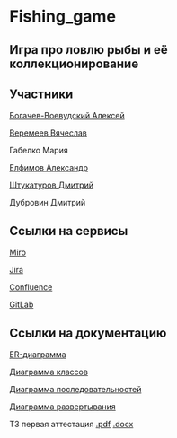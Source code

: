 # Fishing_game
## Игра про ловлю рыбы и её коллекционирование

## Участники
[Богачев-Воевудский Алексей](https://github.com/Aleygv)

[Веремеев Вячеслав](https://github.com/DangeonSlavka)

Габелко Мария

[Елфимов Александр](https://github.com/Devonty)

[Штукатуров Дмитрий](https://github.com/POTAP322)

Дубровин Дмитрий

## Ссылки на сервисы
[Miro](https://miro.com/app/board/uXjVIeoOTUM=/)

[Jira](https://fishin-game.atlassian.net/jira/software/projects/FISH/summary)

[Confluence](https://fishin-game.atlassian.net/wiki/spaces/~7120203309141a3da648bcae16a22bff504c60/pages/edit-v2/65543?draftShareId=eb00362f-602d-4876-89a9-e72e69b805d1)

[GitLab](https://gitlab.minecraftslaves.duckdns.org/Aleygv/fishing-game)

## Ссылки на документацию
[ER-диаграмма](https://github.com/Aleygv/Fishing_game/blob/main/Diagrams/ER-%D0%B4%D0%B8%D0%B0%D0%B3%D1%80%D0%B0%D0%BC%D0%BC%D0%B0.png)

[Диаграмма классов](https://github.com/Aleygv/Fishing_game/blob/main/Diagrams/%D0%94%D0%B8%D0%B0%D0%B3%D1%80%D0%B0%D0%BC%D0%BC%D0%B0%20%D0%BA%D0%BB%D0%B0%D1%81%D0%BE%D0%B2.png)

[Диаграмма последовательностей](https://github.com/Aleygv/Fishing_game/blob/main/Diagrams/%D0%94%D0%B8%D0%B0%D0%B3%D1%80%D0%B0%D0%BC%D0%BC%D0%B0%20%D0%BF%D0%BE%D1%81%D0%BB%D0%B5%D0%B4%D0%BE%D0%B2%D0%B0%D1%82%D0%B5%D0%BB%D1%8C%D0%BD%D0%BE%D1%81%D1%82%D0%B5%D0%B9.png)

[Диаграмма развертывания](https://github.com/Aleygv/Fishing_game/blob/main/Diagrams/%D0%94%D0%B8%D0%B0%D0%B3%D1%80%D0%B0%D0%BC%D0%BC%D0%B0%20%D1%80%D0%B0%D0%B7%D0%B2%D1%91%D1%80%D1%82%D1%8B%D0%B2%D0%B0%D0%BD%D0%B8%D1%8F.png)

ТЗ первая аттестация [.pdf](https://github.com/Aleygv/Fishing_game/blob/main/Documents/%D0%A2%D0%97%20%D0%BF%D0%B5%D1%80%D0%B2%D0%B0%D1%8F%20%D0%B0%D1%82%D1%82%D0%B0.pdf) [.docx](https://github.com/Aleygv/Fishing_game/blob/main/Documents/%D0%A2%D0%97%20%D0%BF%D0%B5%D1%80%D0%B2%D0%B0%D1%8F%20%D0%B0%D1%82%D1%82%D0%B0.docx)
